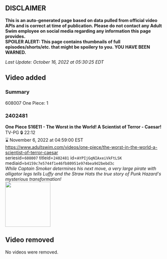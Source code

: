 ## DISCLAIMER
**This is an auto-generated page based on data pulled from official video APIs and is correct at time of publication. Please do not contact any Adult Swim employee on social media regarding any information this page provides.**  
**SPOILER ALERT: This page contains thumbnails of full episodes/shorts/etc. that might be spoilery to you. YOU HAVE BEEN WARNED.**  

_Last Update: October 16, 2022 at 05:30:25 EDT_
## Video added
### Summary
608007 One Piece: 1  
### 2402481
**One Piece S16E11 - The Worst in the World! A Scientist of Terror - Caesar!**  
TV-PG 🔒 22:12  
⌛ November 6, 2022 at 04:59:00 EST  
https://www.adultswim.com/videos/one-piece/the-worst-in-the-world-a-scientist-of-terror-caesar  
seriesid=`608007` titleid=`2402481` id=`AYPIjGqNIAxeiVkFtLSK` mediaid=`b4159c7e5744f1e46fb80951e974bea9d2bebd3c`  
_While Captain Smoker determines his next move, a very large pirate with alligator legs tells Luffy and the Straw Hats the true story of Punk Hazard's mysterious transformation!_  
<a href="https://media.cdn.adultswim.com/uploads/20221012/thumbnails/2_2210121051526-OnePiece_589_TheWorstInTheWorldAScientistOfTerrorCeasar.png"><img src="https://media.cdn.adultswim.com/uploads/20221012/thumbnails/2_2210121051526-OnePiece_589_TheWorstInTheWorldAScientistOfTerrorCeasar.png" height="144px" /></a>
## Video removed
No videos were removed.  
